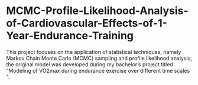 # MCMC-Profile-Likelihood-Analysis-of-Cardiovascular-Effects-of-1-Year-Endurance-Training
This project focuses on the application of statistical techniques, namely Markov Chain Monte Carlo (MCMC) sampling and profile likelihood analysis, the original model was developed during my bachelor’s project titled “Modeling of VO2max during endurance exercise over different time scales​".
